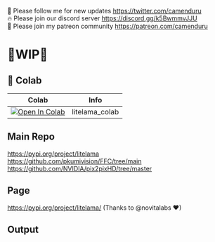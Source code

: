 🐣 Please follow me for new updates https://twitter.com/camenduru <br />
🔥 Please join our discord server https://discord.gg/k5BwmmvJJU <br />
🥳 Please join my patreon community https://patreon.com/camenduru <br />

# 🚦WIP🚦

## 🦒 Colab

| Colab | Info
| --- | --- |
[![Open In Colab](https://colab.research.google.com/assets/colab-badge.svg)](https://colab.research.google.com/github/camenduru/litelama-colab/blob/main/litelama_colab.ipynb) | litelama_colab

## Main Repo
https://pypi.org/project/litelama <br />
https://github.com/pkumivision/FFC/tree/main <br />
https://github.com/NVIDIA/pix2pixHD/tree/master <br />

## Page
https://pypi.org/project/litelama/ (Thanks to @novitalabs ❤) <br />

## Output
